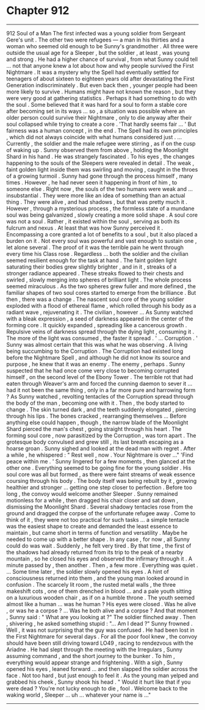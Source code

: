 
# Chapter 912


---

912 Soul of a Man
The first infected was a young soldier from Sergeant Gere's unit . The other two were refugees — a man in his thirties and a woman who seemed old enough to be Sunny's grandmother .
All three were outside the usual age for a Sleeper , but the soldier , at least , was young and strong . He had a higher chance of survival , from what Sunny could tell … not that anyone knew a lot about how and why people survived the First Nightmare . It was a mystery why the Spell had eventually settled for teenagers of about sixteen to eighteen years old after devastating the First Generation indiscriminately .
But even back then , younger people had been more likely to survive . Humans might have not known the reason , but they were very good at gathering statistics .
Perhaps it had something to do with the soul . Some believed that it was hard for a soul to form a stable core after becoming set in its ways … so , a situation was possible where an older person could survive their Nightmare , only to die anyway after their soul collapsed while trying to create a core .
'That hardly seems fair … '
But fairness was a human concept , in the end . The Spell had its own principles , which did not always coincide with what humans considered just .
… Currently , the soldier and the male refugee were stirring , as if on the cusp of waking up . Sunny observed them from above , holding the Moonlight Shard in his hand .
He was strangely fascinated .
To his eyes , the changes happening to the souls of the Sleepers were revealed in detail . The weak , faint golden light inside them was swirling and moving , caught in the throes of a growing turmoil .
Sunny had gone through the process himself , many times . However , he had never seen it happening in front of him , to someone else .
Right now , the souls of the two humans were weak and … insubstantial . They were more like an idea of something than an actual thing . They were alive , and had shadows , but that was pretty much it . However , through a mysterious process , the formless state of a mundane soul was being galvanized , slowly creating a more solid shape .
A soul core was not a soul . Rather , it existed within the soul , serving as both its fulcrum and nexus . At least that was how Sunny perceived it . Encompassing a core granted a lot of benefits to a soul , but it also placed a burden on it . Not every soul was powerful and vast enough to sustain one , let alone several .
The proof of it was the terrible pain he went through every time his Class rose .
Regardless … both the soldier and the civilian seemed resilient enough for the task at hand . The faint golden light saturating their bodies grew slightly brighter , and in it , streaks of a stronger radiance appeared . These streaks flowed to their chests and swirled , slowly merging into spheres of brilliant light . The whole process seemed miraculous .
As the two spheres grew fuller and more defined , the familiar shapes of two soul cores started to emerge from the brilliance .
But then , there was a change .
The nascent soul core of the young soldier exploded with a flood of ethereal flame , which rolled through his body as a radiant wave , rejuvenating it .
The civilian , however …
As Sunny watched with a bleak expression , a seed of darkness appeared in the center of the forming core . It quickly expanded , spreading like a cancerous growth . Repulsive veins of darkness spread through the dying light , consuming it .
The more of the light was consumed , the faster it spread .
' ... Corruption . '
Sunny was almost certain that this was what he was observing . A living being succumbing to the Corruption . The Corruption had existed long before the Nightmare Spell , and although he did not know its source and purpose , he knew that it was an enemy .
The enemy , perhaps .
Sunny suspected that he had once come very close to becoming corrupted himself , on the second level of the Ebony Tower . The terrible rot that had eaten through Weaver's arm and forced the cunning daemon to sever it … had it not been the same thing , only in a far more pure and harrowing form ?
As Sunny watched , revolting tentacles of the Corruption spread through the body of the man , becoming one with it .
Then , the body started to change .
The skin turned dark , and the teeth suddenly elongated , piercing through his lips . The bones cracked , rearranging themselves …
Before anything else could happen , though , the narrow blade of the Moonlight Shard pierced the man's chest , going straight through his heart . The forming soul core , now parasitized by the Corruption , was torn apart . The grotesque body convulsed and grew still , its last breath escaping as a hoarse groan .
Sunny sighed and looked at the dead man with regret .
After a while , he whispered :
" Rest well , now . Your Nightmare is over …"
'Find peace within me . '
Sunny lingered for a few moments , then glanced at the other one . Everything seemed to be going fine for the young soldier . His soul core was all but formed , as there were faint streams of weak essence coursing through his body . The body itself was being rebuilt by it , growing healthier and stronger … getting one step closer to perfection .
Before too long , the convoy would welcome another Sleeper .
Sunny remained motionless for a while , then dragged his chair closer and sat down , dismissing the Moonlight Shard . Several shadowy tentacles rose from the ground and dragged the corpse of the unfortunate refugee away .
Come to think of it , they were not too practical for such tasks … a simple tentacle was the easiest shape to create and demanded the least essence to maintain , but came short in terms of function and versatility . Maybe he needed to come up with a better shape .
In any case , for now , all Sunny could do was wait .
Suddenly , he felt very tired .
By that time , the first of the shadows had already returned from its trip to the peak of a nearby mountain , so he closed his eyes and observed the infirmary through it .
A minute passed by , then another . Then , a few more . Everything was quiet .
… Some time later , the soldier slowly opened his eyes . A hint of consciousness returned into them , and the young man looked around in confusion .
The scarcely lit room , the rusted metal walls , the three makeshift cots , one of them drenched in blood … and a pale youth sitting on a luxurious wooden chair , as if on a humble throne .
The youth seemed almost like a human … was he human ?
His eyes were closed . Was he alive , or was he a corpse ?
… Was he both alive and a corpse ?
And that moment , Sunny said :
" What are you looking at ?"
The soldier flinched away . Then , shivering , he asked something stupid :
"... Am I dead ?"
Sunny frowned .
Well , it was not surprising that the guy was confused . He had been lost in the First Nightmare for several days . For all the poor fool knew , the convoy should have been still driving toward LO49 , racing to rendezvous with the Ariadne . He had slept through the meeting with the Irregulars , Sunny assuming command , and the short journey to the bunker .
To him , everything would appear strange and frightening .
With a sigh , Sunny opened his eyes , leaned forward … and then slapped the soldier across the face . Not too hard , but just enough to feel it .
As the young man yelped and grabbed his cheek , Sunny shook his head .
" Would it hurt like that if you were dead ? You're not lucky enough to die , fool . Welcome back to the waking world , Sleeper … uh ... whatever your name is ..."

---

